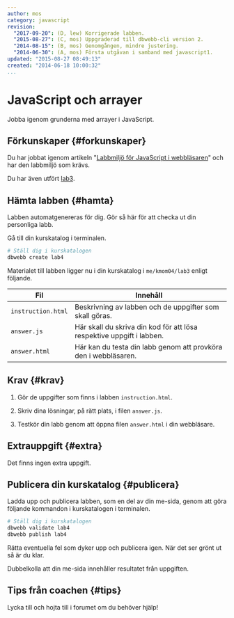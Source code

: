 ```yaml
---
author: mos
category: javascript
revision:
  "2017-09-20": (D, lew) Korrigerade labben.
  "2015-08-27": (C, mos) Uppgraderad till dbwebb-cli version 2.
  "2014-08-15": (B, mos) Genomgången, mindre justering.
  "2014-06-30": (A, mos) Första utgåvan i samband med javascript1.
updated: "2015-08-27 08:49:13"
created: "2014-06-18 10:00:32"
...
```

JavaScript och arrayer
==================================

Jobba igenom grunderna med arrayer i JavaScript.

<!--more-->


Förkunskaper {#forkunskaper}
-----------------------

Du har jobbat igenom artikeln "[Labbmiljö för JavaScript i webbläsaren](kunskap/labbmiljo-for-javascript-i-webblasaren)" och har den labbmiljö som krävs.

Du har även utfört [lab3](uppgift/javascript-med-funktioner).



Hämta labben {#hamta}
-----------------------

Labben automatgenereras för dig. Gör så här för att checka ut din personliga labb.

Gå till din kurskatalog i terminalen.

```bash
# Ställ dig i kurskatalogen
dbwebb create lab4
```

Materialet till labben ligger nu i din kurskatalog i `me/kmom04/lab3` enligt följande.

| Fil                | Innehåll |
|--------------------|----------|
| `instruction.html` | Beskrivning av labben och de uppgifter som skall göras. |
| `answer.js`        | Här skall du skriva din kod för att lösa respektive uppgift i labben. |
| `answer.html`      | Här kan du testa din labb genom att provköra den i webbläsaren. |



Krav {#krav}
-----------------------

1. Gör de uppgifter som finns i labben `instruction.html`.

2. Skriv dina lösningar, på rätt plats, i filen `answer.js`.

3. Testkör din labb genom att öppna filen `answer.html` i din webbläsare.



Extrauppgift {#extra}
-----------------------

Det finns ingen extra uppgift.



Publicera din kurskatalog {#publicera}
-----------------------

Ladda upp och publicera labben, som en del av din me-sida, genom att göra följande kommandon i kurskatalogen i terminalen.

```bash
# Ställ dig i kurskatalogen
dbwebb validate lab4
dbwebb publish lab4
```

Rätta eventuella fel som dyker upp och publicera igen. När det ser grönt ut så är du klar.

Dubbelkolla att din me-sida innehåller resultatet från uppgiften.



Tips från coachen {#tips}
-----------------------

Lycka till och hojta till i forumet om du behöver hjälp!
